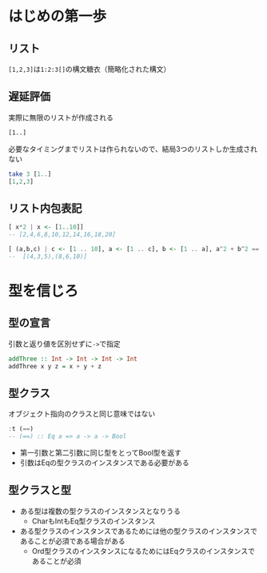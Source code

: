 # はじめの第一歩

## リスト

`[1,2,3]`は`1:2:3[]`の構文糖衣（簡略化された構文）

## 遅延評価

実際に無限のリストが作成される

```sh
[1..]
```

必要なタイミングまでリストは作られないので、結局3つのリストしか生成されない

```hs
take 3 [1..]
[1,2,3]
```

## リスト内包表記

```hs
[ x*2 | x <- [1..10]]
-- [2,4,6,8,10,12,14,16,18,20]
```

```hs
[ (a,b,c) | c <- [1 .. 10], a <- [1 .. c], b <- [1 .. a], a^2 + b^2 == c^2]
--  [(4,3,5),(8,6,10)]
```

# 型を信じろ

## 型の宣言

引数と返り値を区別せずに`->`で指定

```hs
addThree :: Int -> Int -> Int -> Int
addThree x y z = x + y + z
```

## 型クラス

オブジェクト指向のクラスと同じ意味ではない

```hs
:t (==)
-- (==) :: Eq a => a -> a -> Bool
```

- 第一引数と第二引数に同じ型をとってBool型を返す
- 引数はEqの型クラスのインスタンスである必要がある

## 型クラスと型
- ある型は複数の型クラスのインスタンスとなりうる
  - CharもIntもEq型クラスのインスタンス
- ある型クラスのインスタンスであるためには他の型クラスのインスタンスであることが必須である場合がある
  - Ord型クラスのインスタンスになるためにはEqクラスのインスタンスであることが必須

